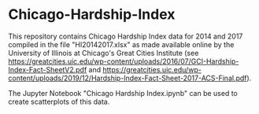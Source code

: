 # Chicago-Hardship-Index
This repository contains Chicago Hardship Index data for 2014 and 2017 compiled in the file "HI20142017.xlsx" as made available online by the University of Illinois at Chicago's Great Cities Institute
(see  https://greatcities.uic.edu/wp-content/uploads/2016/07/GCI-Hardship-Index-Fact-SheetV2.pdf and https://greatcities.uic.edu/wp-content/uploads/2019/12/Hardship-Index-Fact-Sheet-2017-ACS-Final.pdf).

The Jupyter Notebook "Chicago Hardship Index.ipynb" can be used to create scatterplots of this data.
